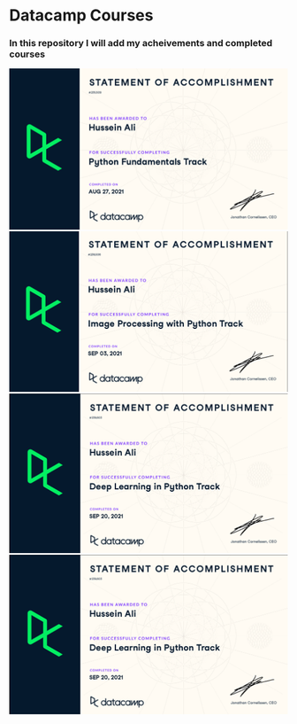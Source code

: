 # Datacamp Courses
### In this repository I will add my acheivements and completed courses 
![Python Fundmentals Track](PY.png)
![Image Processing Track](IM.png)
![Deep Learning Track](DL.png)
![Machine Learning Track](DL.png)
